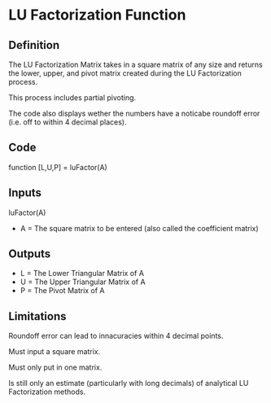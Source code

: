 # LU Factorization Function

## Definition
The LU Factorization Matrix takes in a square matrix of any size and returns the lower, upper, and pivot matrix created during the LU Factorization process.

This process includes partial pivoting.

The code also displays wether the numbers have a noticabe roundoff error (i.e. off to within 4 decimal places).

## Code
function [L,U,P] = luFactor(A)

## Inputs
luFactor(A)
* A = The square matrix to be entered (also called the coefficient matrix)

## Outputs
* L = The Lower Triangular Matrix of A
* U = The Upper Triangular Matrix of A
* P = The Pivot Matrix of A

## Limitations
Roundoff error can lead to innacuracies within 4 decimal points.

Must input a square matrix.

Must only put in one matrix.

Is still only an estimate (particularly with long decimals) of analytical LU Factorization methods.
